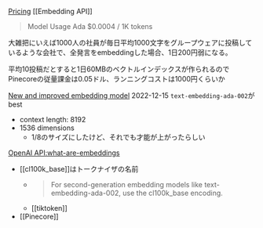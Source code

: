 
[Pricing](https://openai.com/pricing) [[Embedding API]]
> Model	Usage
>  Ada	$0.0004 / 1K tokens

大雑把にいえば1000人の社員が毎日平均1000文字をグループウェアに投稿しているような会社で、全発言をembeddingした場合、1日200円弱になる。

平均10投稿だとすると1日60MBのベクトルインデックスが作られるのでPinecoreの従量課金は0.05ドル、ランニングコストは1000円くらいか

[New and improved embedding model](https://openai.com/blog/new-and-improved-embedding-model)
2022-12-15 `text-embedding-ada-002`がbest
- context length: 8192
- 1536 dimensions
    - 1/8のサイズにしたけど、それでも才能が上がったらしい

[OpenAI API:what-are-embeddings](https://platform.openai.com/docs/guides/embeddings/what-are-embeddings)
- [[cl100k_base]]はトークナイザの名前
    - > For second-generation embedding models like text-embedding-ada-002, use the cl100k_base encoding.
    - [[tiktoken]]
- [[Pinecore]]

